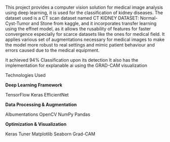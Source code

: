 This project provides a computer vision solution for medical image analysis using deep learning, it is used for the classification of kidney diseases. 
The dataset used is a CT scan dataset named CT KIDNEY DATASET: Normal-Cyst-Tumor and Stone from kaggle, and it incorporates transfer learning using
the effnet model, as it allows the rusability of features for faster convergence especially for scarce datasets like the ones for medical field. It 
applies various set of augmentations necessary for medical images to make the model more robust to real settings and mimic patient behaviour and 
errors caused due to the medical equipment.

It achieved 94% Classification upon its detection
It also has the implementation for explanable ai using the GRAD-CAM 
visualization


Technologies Used


**Deep Learning Framework**

TensorFlow 
Keras 
EfficientNet 


**Data Processing & Augmentation**


Albumentations 
OpenCV 
NumPy 
Pandas 


**Optimization & Visualization**


Keras Tuner 
Matplotlib 
Seaborn 
Grad-CAM
